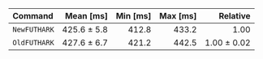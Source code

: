 | Command | Mean [ms] | Min [ms] | Max [ms] | Relative |
|:---|---:|---:|---:|---:|
| `NewFUTHARK` | 425.6 ± 5.8 | 412.8 | 433.2 | 1.00 |
| `OldFUTHARK` | 427.6 ± 6.7 | 421.2 | 442.5 | 1.00 ± 0.02 |
